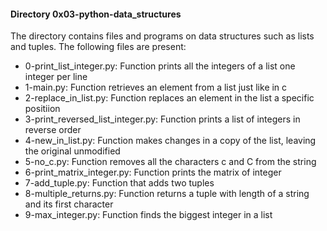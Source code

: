 #### Directory 0x03-python-data_structures
The directory contains files and programs on data structures such as lists and tuples.
The following files are present:
* 0-print_list_integer.py: Function prints all the integers of a list one integer per line
* 1-main.py: Function retrieves an element from a list just like  in c
* 2-replace_in_list.py: Function replaces an element in the list a specific positiion
* 3-print_reversed_list_integer.py: Function prints a list of integers in reverse order
* 4-new_in_list.py: Function makes changes in a copy of the list, leaving the original unmodified
* 5-no_c.py: Function removes all the characters c and C from the string
* 6-print_matrix_integer.py: Function prints the matrix of integer
* 7-add_tuple.py: Function that adds two tuples
* 8-multiple_returns.py: Function returns a tuple with length of a string and its first character
* 9-max_integer.py: Function finds the biggest integer in a list

